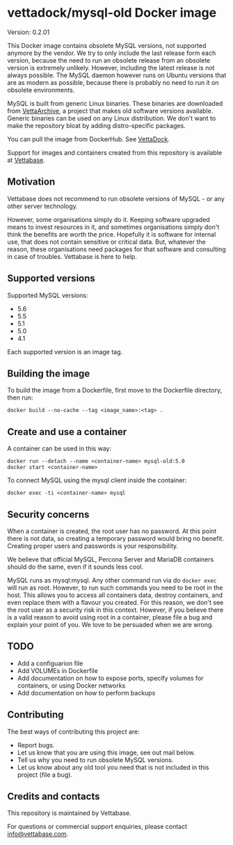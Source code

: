# vettadock/mysql-old Docker image

Version: 0.2.01

This Docker image contains obsolete MySQL versions, not supported anymore by the vendor.
We try to only include the last release form each version, because the need to run an obsolete release
from an obsolete version is extremely unlikely. However, including the latest release
is not always possible.
The MySQL daemon however runs on Ubuntu versions that are as modern as possible,
because there is probably no need to run it on obsolete environments.

MySQL is built from generic Linux binaries. These binaries are downloaded from [VettaArchive](https://archive.vettabase.com),
a project that makes old software versions available. Generic binaries can be used
on any Linux distribution. We don't want to make the repository bloat by adding distro-specific
packages.

You can pull the image from DockerHub. See [VettaDock](https://hub.docker.com/r/vettadock/mysql-old).

Support for images and containers created from this repository is available at
[Vettabase](https://vettabase.com).


## Motivation

Vettabase does not recommend to run obsolete versions of MySQL - or any other server technology.

However, some organisations simply do it. Keeping software upgraded means to invest resources in it,
and sometimes organisations simply don't think the benefits are worth the price. Hopefully
it is software for internal use, that does not contain sensitive or critical data. But,
whatever the reason, these organisations need packages for that software and
consulting in case of troubles. Vettabase is here to help.


## Supported versions

Supported MySQL versions:

- 5.6
- 5.5
- 5.1
- 5.0
- 4.1

Each supported version is an image tag.


## Building the image

To build the image from a Dockerfile, first move to the Dockerfile directory, then run:

```
docker build --no-cache --tag <image_name>:<tag> .
```


## Create and use a container

A container can be used in this way:

```
docker run --detach --name <container-name> mysql-old:5.0
docker start <container-name>
```

To connect MySQL using the mysql client inside the container:

```
docker exec -ti <container-name> mysql
```


## Security concerns

When a container is created, the root user has no password. At this point there is not data,
so creating a temporary password would bring no benefit. Creating proper users and
passwords is your responsibility.

We believe that official MySQL, Percona Server and MariaDB containers should do the same, even if
it sounds less cool.

MySQL runs as mysql:mysql. Any other command run via do `docker exec` will run as root.
However, to run such commands you need to be root in the host. This allows you to access
all containers data, destroy containers, and even replace them with a flavour you created.
For this reason, we don't see the root user as a security risk in this context.
However, if you believe there is a valid reason to avoid using root in a container,
please file a bug and explain your point of you. We love to be persuaded when we are wrong.


## TODO

- Add a configuarion file
- Add VOLUMEs in Dockerfile
- Add documentation on how to expose ports, specify volumes for containers, or using Docker networks
- Add documentation on how to perform backups


## Contributing

The best ways of contributing this project are:

- Report bugs.
- Let us know that you are using this image, see out mail below.
- Tell us why you need to run obsolete MySQL versions.
- Let us know about any old tool you need that is not included in this project (file a bug).


## Credits and contacts

This repository is maintained by Vettabase.

For questions or commercial support enquiries, please contact info@vettabase.com.

